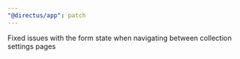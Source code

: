```yaml
---
"@directus/app": patch
---
```


Fixed issues with the form state when navigating between collection settings pages
